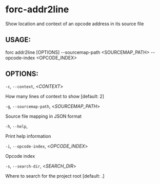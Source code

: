 
# forc-addr2line
Show location and context of an opcode address in its source file


## USAGE:
forc addr2line [OPTIONS] --sourcemap-path <SOURCEMAP_PATH> --opcode-index <OPCODE_INDEX>


## OPTIONS:

`-c`, `--context`, <_CONTEXT_>

How many lines of context to show [default: 2]

`-g`, `--sourcemap-path`, <_SOURCEMAP_PATH_>

Source file mapping in JSON format

`-h`, `--help`, 

Print help information

`-i`, `--opcode-index`, <_OPCODE_INDEX_>

Opcode index

`-s`, `--search-dir`, <_SEARCH_DIR_>

Where to search for the project root [default: .]
